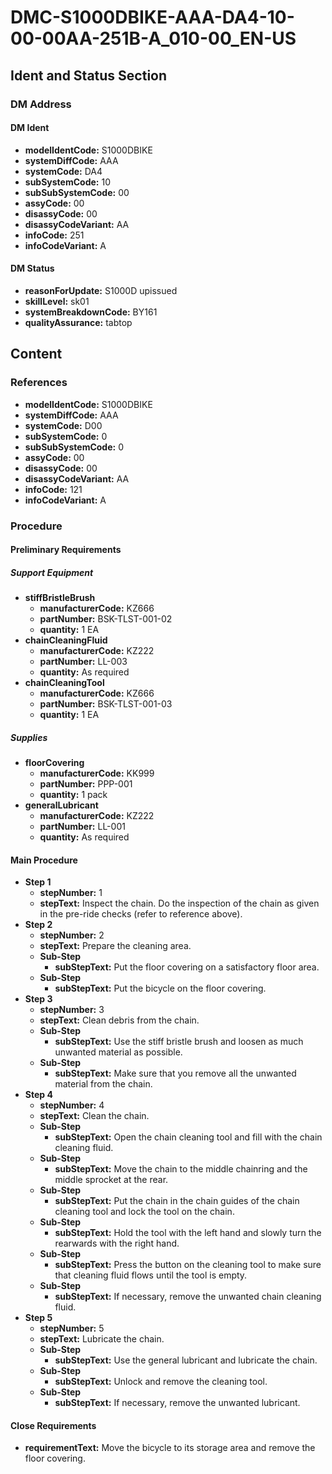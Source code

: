 # DMC-S1000DBIKE-AAA-DA4-10-00-00AA-251B-A_010-00_EN-US

## Ident and Status Section

### DM Address

#### DM Ident

*   **modelIdentCode:** S1000DBIKE
*   **systemDiffCode:** AAA
*   **systemCode:** DA4
*   **subSystemCode:** 10
*   **subSubSystemCode:** 00
*   **assyCode:** 00
*   **disassyCode:** 00
*   **disassyCodeVariant:** AA
*   **infoCode:** 251
*   **infoCodeVariant:** A

#### DM Status

*   **reasonForUpdate:** S1000D upissued
*   **skillLevel:** sk01
*   **systemBreakdownCode:** BY161
*   **qualityAssurance:** tabtop

## Content

### References

*   **modelIdentCode:** S1000DBIKE
*   **systemDiffCode:** AAA
*   **systemCode:** D00
*   **subSystemCode:** 0
*   **subSubSystemCode:** 0
*   **assyCode:** 00
*   **disassyCode:** 00
*   **disassyCodeVariant:** AA
*   **infoCode:** 121
*   **infoCodeVariant:** A

### Procedure

#### Preliminary Requirements

##### Support Equipment

*   **stiffBristleBrush**
    *   **manufacturerCode:** KZ666
    *   **partNumber:** BSK-TLST-001-02
    *   **quantity:** 1 EA
*   **chainCleaningFluid**
    *   **manufacturerCode:** KZ222
    *   **partNumber:** LL-003
    *   **quantity:** As required
*   **chainCleaningTool**
    *   **manufacturerCode:** KZ666
    *   **partNumber:** BSK-TLST-001-03
    *   **quantity:** 1 EA

##### Supplies

*   **floorCovering**
    *   **manufacturerCode:** KK999
    *   **partNumber:** PPP-001
    *   **quantity:** 1 pack
*   **generalLubricant**
    *   **manufacturerCode:** KZ222
    *   **partNumber:** LL-001
    *   **quantity:** As required

#### Main Procedure

*   **Step 1**
    *   **stepNumber:** 1
    *   **stepText:** Inspect the chain. Do the inspection of the chain as given in the pre-ride checks (refer to reference above).
*   **Step 2**
    *   **stepNumber:** 2
    *   **stepText:** Prepare the cleaning area.
    *   **Sub-Step**
        *   **subStepText:** Put the floor covering on a satisfactory floor area.
    *   **Sub-Step**
        *   **subStepText:** Put the bicycle on the floor covering.
*   **Step 3**
    *   **stepNumber:** 3
    *   **stepText:** Clean debris from the chain.
    *   **Sub-Step**
        *   **subStepText:** Use the stiff bristle brush and loosen as much unwanted material as possible.
    *   **Sub-Step**
        *   **subStepText:** Make sure that you remove all the unwanted material from the chain.
*   **Step 4**
    *   **stepNumber:** 4
    *   **stepText:** Clean the chain.
    *   **Sub-Step**
        *   **subStepText:** Open the chain cleaning tool and fill with the chain cleaning fluid.
    *   **Sub-Step**
        *   **subStepText:** Move the chain to the middle chainring and the middle sprocket at the rear.
    *   **Sub-Step**
        *   **subStepText:** Put the chain in the chain guides of the chain cleaning tool and lock the tool on the chain.
    *   **Sub-Step**
        *   **subStepText:** Hold the tool with the left hand and slowly turn the rearwards with the right hand.
    *   **Sub-Step**
        *   **subStepText:** Press the button on the cleaning tool to make sure that cleaning fluid flows until the tool is empty.
    *   **Sub-Step**
        *   **subStepText:** If necessary, remove the unwanted chain cleaning fluid.
*   **Step 5**
    *   **stepNumber:** 5
    *   **stepText:** Lubricate the chain.
    *   **Sub-Step**
        *   **subStepText:** Use the general lubricant and lubricate the chain.
    *   **Sub-Step**
        *   **subStepText:** Unlock and remove the cleaning tool.
    *   **Sub-Step**
        *   **subStepText:** If necessary, remove the unwanted lubricant.

#### Close Requirements

*   **requirementText:** Move the bicycle to its storage area and remove the floor covering.